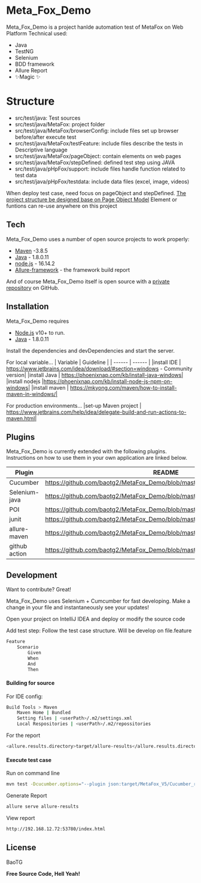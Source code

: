 # Meta_Fox_Demo

Meta_Fox_Demo is a project hanlde automation test of MetaFox on Web Platform
Technical used:

- Java
- TestNG
- Selenium
- BDD framework 
- Allure Report
- ✨Magic ✨

# Structure

- src/test/java: Test sources
- src/test/java/MetaFox: project folder
- src/test/java/MetaFox/browserConfig: include files set up browser before/after execute test
- src/test/java/MetaFox/testFeature: include files describe the tests in Descriptive language
- src/test/java/MetaFox/pageObject: contain elements on web pages
- src/test/java/MetaFox/stepDefined: defined test step using JAVA
- src/test/java/pHpFox/support: include files handle function related to test data
- src/test/java/pHpFox/testdata: include data files (excel, image, videos)

When deploy test case, need focus on pageObject and stepDefined. 
[The project structure be designed base on Page Object Model](https://www.guru99.com/page-object-model-pom-page-factory-in-selenium-ultimate-guide.html)
Element or funtions can re-use anywhere on this project

## Tech

Meta_Fox_Demo uses a number of open source projects to work properly:

- [Maven](https://maven.apache.org/) -3.8.5
- [Java](https://www.oracle.com/java/technologies/downloads/) - 1.8.0.11
- [node.js](https://nodejs.org/en/) - 16.14.2
- [Allure-framework](https://github.com/allure-framework) - the framework build report

And of course Meta_Fox_Demo itself is open source with a [private repository](https://github.com/baotg2/MetaFox_Demo)
 on GitHub.

## Installation

Meta_Fox_Demo requires 
- [Node.js](https://nodejs.org/) v10+ to run.
- [Java](https://www.oracle.com/java/technologies/downloads/) - 1.8.0.11

Install the dependencies and devDependencies and start the server.


For local variable...
| Variable | Guideline |
| ------ | ------ |
|install IDE |  https://www.jetbrains.com/idea/download/#section=windows - Community version|
|install Java | https://phoenixnap.com/kb/install-java-windows|
|install nodejs |https://phoenixnap.com/kb/install-node-js-npm-on-windows|
|install maven | https://mkyong.com/maven/how-to-install-maven-in-windows/|

For production environments...
|set-up Maven project | https://www.jetbrains.com/help/idea/delegate-build-and-run-actions-to-maven.html|

## Plugins

Meta_Fox_Demo is currently extended with the following plugins.
Instructions on how to use them in your own application are linked below.

| Plugin | README |
| ------ | ------ |
| Cucumber | https://github.com/baotg2/MetaFox_Demo/blob/master/pom.xml |
| Selenium-java | https://github.com/baotg2/MetaFox_Demo/blob/master/pom.xml |
| POI | https://github.com/baotg2/MetaFox_Demo/blob/master/pom.xml |
| junit | https://github.com/baotg2/MetaFox_Demo/blob/master/pom.xml |
| allure-maven | https://github.com/baotg2/MetaFox_Demo/blob/master/pom.xml |
| github action | https://github.com/baotg2/MetaFox_Demo/blob/master/.github/workflows/maven.yml

## Development

Want to contribute? Great!

Meta_Fox_Demo uses Selenium + Cumcumber for fast developing.
Make a change in your file and instantaneously see your updates!

Open your project on IntelliJ IDEA and deploy or modify the source code

Add test step:
Follow the test case structure. Will be develop on file.feature
```sh
Feature
    Scenario
        Given
        When
        And
        Then
```

#### Building for source

For IDE config:

```sh
Build Tools > Maven
    Maven Home | Bundled
    Setting files | <userPath>/.m2/settings.xml
    Local Respositories | <userPath>/.m2/repossitories
```

For the report

```sh
<allure.results.directory>target/allure-results</allure.results.directory>
```
#### Execute test case

Run on command lỉne

```sh
mvn test -Dcucumber.options="--plugin json:target/MetaFox_V5/Cucumber_reports/MetaFox_Report.json"  -Dcucumber.options="src/test/java/pHpFox/feature" -Dcucumber.filter.tags=""
```
Generate Report
```sh
allure serve allure-results
```
View report
```sh
http://192.168.12.72:53780/index.html
```
## License

BaoTG

**Free Source Code, Hell Yeah!**
